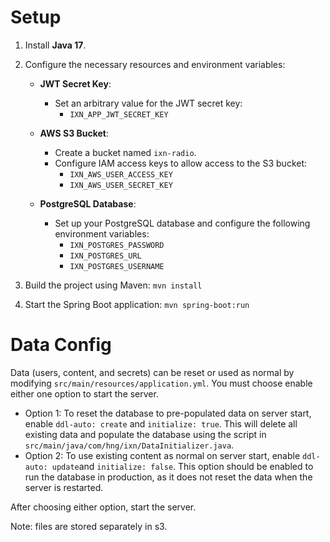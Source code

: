 # Setup

1. Install **Java 17**.

2. Configure the necessary resources and environment variables:

    - **JWT Secret Key**:
        - Set an arbitrary value for the JWT secret key:
            - `IXN_APP_JWT_SECRET_KEY`

    - **AWS S3 Bucket**:
        - Create a bucket named `ixn-radio`.
        - Configure IAM access keys to allow access to the S3 bucket:
            - `IXN_AWS_USER_ACCESS_KEY`
            - `IXN_AWS_USER_SECRET_KEY`

    - **PostgreSQL Database**:
        - Set up your PostgreSQL database and configure the following environment variables:
            - `IXN_POSTGRES_PASSWORD`
            - `IXN_POSTGRES_URL`
            - `IXN_POSTGRES_USERNAME`

3. Build the project using Maven:
   `mvn install`
4. Start the Spring Boot application:
    `mvn spring-boot:run`

# Data Config

Data (users, content, and secrets) can be reset or used as normal by modifying `src/main/resources/application.yml`. You must choose enable either one option to start the server.
- Option 1: To reset the database to pre-populated data on server start, enable `ddl-auto: create` and `initialize: true`. This will delete all existing data and populate the database using the script in `src/main/java/com/hng/ixn/DataInitializer.java`. 
- Option 2: To use existing content as normal on server start, enable `ddl-auto: update`and `initialize: false`. This option should be enabled to run the database in production, as it does not reset the data when the server is restarted.

After choosing either option, start the server.

Note: files are stored separately in s3.



